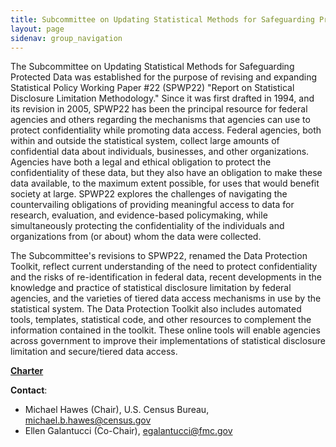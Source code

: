 ```yaml
---
title: Subcommittee on Updating Statistical Methods for Safeguarding Protected Data
layout: page
sidenav: group_navigation
---
```

<p>The Subcommittee on Updating Statistical Methods for Safeguarding Protected Data was established for the purpose of revising and expanding Statistical Policy Working Paper #22 (SPWP22) "Report on Statistical Disclosure Limitation Methodology." Since it was first drafted in 1994, and its revision in 2005, SPWP22 has been the principal resource for federal agencies and others regarding the mechanisms that agencies can use to protect confidentiality while promoting data access.  Federal agencies, both within and outside the statistical system, collect large amounts of confidential data about individuals, businesses, and other organizations.  Agencies have both a legal and ethical obligation to protect the confidentiality of these data, but they also have an obligation to make these data available, to the maximum extent possible, for uses that would benefit society at large. SPWP22 explores the challenges of navigating the countervailing obligations of providing meaningful access to data for research, evaluation, and evidence-based policymaking, while simultaneously protecting the confidentiality of the individuals and organizations from (or about) whom the data were collected. </p>

<p>The Subcommittee's revisions to SPWP22, renamed the Data Protection Toolkit, reflect current understanding of the need to protect confidentiality and the risks of re-identification in federal data, recent developments in the knowledge and practice of statistical disclosure limitation by federal agencies, and the varieties of tiered data access mechanisms in use by the statistical system.  The Data Protection Toolkit also includes automated tools, templates, statistical code, and other resources to complement the information contained in the toolkit. These online tools will enable agencies across government to improve their implementations of statistical disclosure limitation and secure/tiered data access.  </p>

<p><a href="{{ site.baseurl }}/assets/files/docs/Subcommittee on Updating Statistical Methods for Safeguarding Protected Data Charter Signed 042619.pdf"><strong>Charter</strong></a></p>

<p><strong>Contact</strong>:</p>
<ul>
	<li>Michael Hawes (Chair), U.S. Census Bureau, <a href="mailto:michael.b.hawes@census.gov">michael.b.hawes@census.gov</a></li>
	<li>Ellen Galantucci (Co-Chair), <a href="mailto:egalantucci@fmc.gov">egalantucci@fmc.gov</a></li>
</ul>
